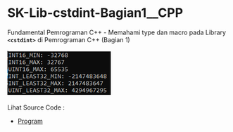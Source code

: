 # SK-Lib-cstdint-Bagian1__CPP
Fundamental Pemrograman C++ - Memahami type dan macro pada Library <code><b>&lt;cstdint></b></code> di Pemrograman C++ (Bagian 1)<br><br>
<img src="https://github.com/RizkyKhapidsyah/SK-Lib-cstdint-Bagian1__CPP/blob/master/SK-Lib-cstdint-Bagian1__CPP/result/001.PNG"><br><br>
Lihat Source Code : <br>
- <a href="https://github.com/RizkyKhapidsyah/SK-Lib-cstdint-Bagian1__CPP/blob/master/SK-Lib-cstdint-Bagian1__CPP/Source.cpp">Program</a>
